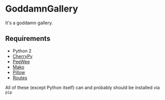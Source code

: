 GoddamnGallery
==============

It's a goddamn gallery.

Requirements
------------

- Python 2
- [CherryPy](http://www.cherrypy.org/)
- [PeeWee](https://github.com/coleifer/peewee)
- [Mako](http://www.makotemplates.org/)
- [Pillow](http://python-imaging.github.io/)
- [Routes](https://github.com/bbangert/routes)

All of these (except Python itself) can and probably should be installed via `pip`